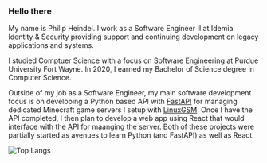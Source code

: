 ### Hello there 

My name is Philip Heindel. I work as a Software Engineer II at Idemia Identity & Security providing support and continuing development on legacy applications and systems. 

I studied Comptuer Science with a focus on Software Engineering at Purdue University Fort Wayne. In 2020, I earned my Bachelor of Science degree in Computer Science.

Outside of my job as a Software Engineer, my main software development focus is on developing a Python based API with [FastAPI](https://fastapi.tiangolo.com/) for managing dedicated Minecraft game servers I setup with [LinuxGSM](https://linuxgsm.com/). Once I have the API completed, I then plan to develop a web app using React that would interface with the API for maanging the server. Both of these projects were partially started as avenues to learn Python (and FastAPI) as well as React.

![Top Langs](https://github-readme-stats.vercel.app/api/top-langs/?username=philipheindel&theme=buefy&layout=compact)
